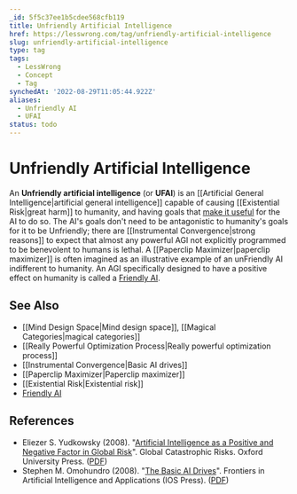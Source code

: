 ```yaml
---
_id: 5f5c37ee1b5cdee568cfb119
title: Unfriendly Artificial Intelligence
href: https://lesswrong.com/tag/unfriendly-artificial-intelligence
slug: unfriendly-artificial-intelligence
type: tag
tags:
  - LessWrong
  - Concept
  - Tag
synchedAt: '2022-08-29T11:05:44.922Z'
aliases:
  - Unfriendly AI
  - UFAI
status: todo
---
```


# Unfriendly Artificial Intelligence

An **Unfriendly artificial intelligence** (or **UFAI**) is an [[Artificial General Intelligence|artificial general intelligence]] capable of causing [[Existential Risk|great harm]] to humanity, and having goals that [make it useful](https://wiki.lesswrong.com/wiki/Instrumental_values) for the AI to do so. The AI's goals don't need to be antagonistic to humanity's goals for it to be Unfriendly; there are [[Instrumental Convergence|strong reasons]] to expect that almost any powerful AGI not explicitly programmed to be benevolent to humans is lethal. A [[Paperclip Maximizer|paperclip maximizer]] is often imagined as an illustrative example of an unFriendly AI indifferent to humanity. An AGI specifically designed to have a positive effect on humanity is called a [Friendly AI](https://wiki.lesswrong.com/wiki/Friendly_AI).

## See Also

- [[Mind Design Space|Mind design space]], [[Magical Categories|magical categories]]
- [[Really Powerful Optimization Process|Really powerful optimization process]]
- [[Instrumental Convergence|Basic AI drives]]
- [[Paperclip Maximizer|Paperclip maximizer]]
- [[Existential Risk|Existential risk]]
- [Friendly AI](https://wiki.lesswrong.com/wiki/Friendly_AI)

## References

- Eliezer S. Yudkowsky (2008). "[Artificial Intelligence as a Positive and Negative Factor in Global Risk](https://yudkowsky.net/singularity/ai-risk/)". Global Catastrophic Risks. Oxford University Press. ([PDF](http://intelligence.org/files/AIPosNegFactor.pdf))
- Stephen M. Omohundro (2008). "[The Basic AI Drives](https://selfawaresystems.com/2007/11/30/paper-on-the-basic-ai-drives/)". Frontiers in Artificial Intelligence and Applications (IOS Press). ([PDF](http://selfawaresystems.files.wordpress.com/2008/01/ai_drives_final.pdf))
